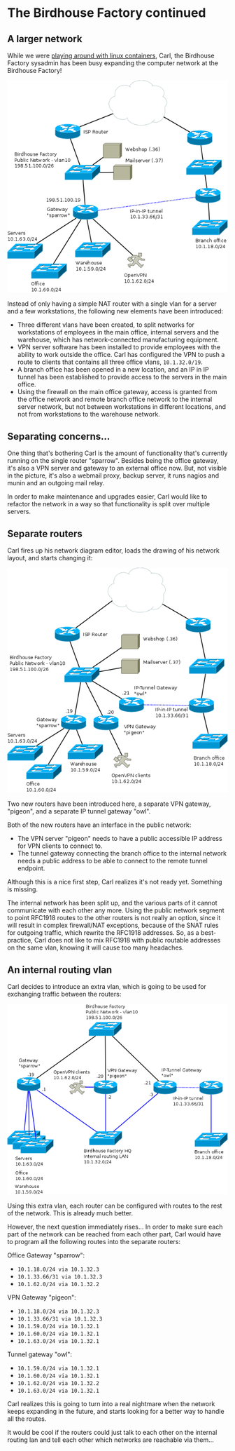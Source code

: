 # The Birdhouse Factory continued

## A larger network

While we were [playing around with linux containers](/birdhouse-intro/README.md), Carl, the Birdhouse Factory sysadmin has been busy expanding the computer network at the Birdhouse Factory!

![Birdhouse network with vlans and vpn](/birdhouse-vlans-vpn/birdhouse-vlans-vpn.png)

Instead of only having a simple NAT router with a single vlan for a server and a few workstations, the following new elements have been introduced:

 * Three different vlans have been created, to split networks for workstations of employees in the main office, internal servers and the warehouse, which has network-connected manufacturing equipment.
 * VPN server software has been installed to provide employees with the ability to work outside the office. Carl has configured the VPN to push a route to clients that contains all three office vlans, `10.1.32.0/19`.
 * A branch office has been opened in a new location, and an IP in IP tunnel has been established to provide access to the servers in the main office.
 * Using the firewall on the main office gateway, access is granted from the office network and remote branch office network to the internal server network, but not between workstations in different locations, and not from workstations to the warehouse network.

## Separating concerns...

One thing that's bothering Carl is the amount of functionality that's currently running on the single router "sparrow". Besides being the office gateway, it's also a VPN server and gateway to an external office now. But, not visible in the picture, it's also a webmail proxy, backup server, it runs nagios and munin and an outgoing mail relay.

In order to make maintenance and upgrades easier, Carl would like to refactor the network in a way so that functionality is split over multiple servers.

## Separate routers

Carl fires up his network diagram editor, loads the drawing of his network layout, and starts changing it:

![Birdhouse network with split routers](/birdhouse-vlans-vpn/birdhouse-vlans-vpn-split.png)

Two new routers have been introduced here, a separate VPN gateway, "pigeon", and a separate IP tunnel gateway "owl".

Both of the new routers have an interface in the public network:

 * The VPN server "pigeon" needs to have a public accessible IP address for VPN clients to connect to.
 * The tunnel gateway connecting the branch office to the internal network needs a public address to be able to connect to the remote tunnel endpoint.

Although this is a nice first step, Carl realizes it's not ready yet. Something is missing.

The internal network has been split up, and the various parts of it cannot communicate with each other any more. Using the public network segment to point RFC1918 routes to the other routers is not really an option, since it will result in complex firewall/NAT exceptions, because of the SNAT rules for outgoing traffic, which rewrite the RFC1918 addresses. So, as a best-practice, Carl does not like to mix RFC1918 with public routable addresses on the same vlan, knowing it will cause too many headaches.

## An internal routing vlan

Carl decides to introduce an extra vlan, which is going to be used for exchanging traffic between the routers:

![Birdhouse network with split routers and internal routing vlan](/birdhouse-vlans-vpn/birdhouse-vlans-vpn-split-routing-vlan.png)

Using this extra vlan, each router can be configured with routes to the rest of the network. This is already much better.

However, the next question immediately rises... In order to make sure each part of the network can be reached from each other part, Carl would have to program all the following routes into the separate routers:

Office Gateway "sparrow":  
 * `10.1.18.0/24 via 10.1.32.3`
 * `10.1.33.66/31 via 10.1.32.3`
 * `10.1.62.0/24 via 10.1.32.2`

VPN Gateway "pigeon":  
 * `10.1.18.0/24 via 10.1.32.3`
 * `10.1.33.66/31 via 10.1.32.3`
 * `10.1.59.0/24 via 10.1.32.1`
 * `10.1.60.0/24 via 10.1.32.1`
 * `10.1.63.0/24 via 10.1.32.1`

Tunnel gateway "owl":  
 * `10.1.59.0/24 via 10.1.32.1`
 * `10.1.60.0/24 via 10.1.32.1`
 * `10.1.62.0/24 via 10.1.32.2`
 * `10.1.63.0/24 via 10.1.32.1`

Carl realizes this is going to turn into a real nightmare when the network keeps expanding in the future, and starts looking for a better way to handle all the routes.

It would be cool if the routers could just talk to each other on the internal routing lan and tell each other which networks are reachable via them...
